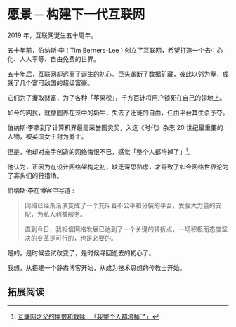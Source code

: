 # 愿景 ─ 构建下一代互联网

2019 年，互联网诞生五十周年。

五十年前，伯纳斯·李 ( Tim Berners-Lee ) 创立了互联网，希望打造一个去中心化、人人平等、自由免费的世界。

五十年后，互联网却远离了诞生的初心。巨头垄断了数据矿藏，彼此以邻为壑，成就了几个富可敌国的超级富豪。

它们为了攫取财富，为了各种「苹果税」，千方百计将用户锁死在自己的领地上。

如今的网民，就像圈养在笼中的奶牛，失去了迁徙的自由，任由平台其生杀予夺。

伯纳斯·李拿到了计算机界最高荣誉图灵奖，入选《时代》杂志 20 世纪最重要的人物，被英国女王封为爵士。

但是，他却对亲手创造的网络悔恨不已，感觉「整个人都垮掉了」[^1]。

他认为，正因为在设计网络架构之初，缺乏深思熟虑，才导致了如今网络世界沦为了寡头们的狩猎场。

伯纳斯·李在博客中写道 :

> 网络已经渐渐演变成了一个充斥着不公平和分裂的平台，受强大力量的支配，为私人利益服务。
>
> 直到今日，我相信网络发展已达到了一个关键的转折点，一场积极而态度坚决的变革是可行的，也是必要的。

是的，是时候尝试改变了，是时候寻回逝去的初心了。



我想，从搭建一个静态博客开始，从成为技术思想的传教士开始。

## 拓展阅读

[^1]: [互联网之父的悔恨和救赎 : 「我整个人都垮掉了」](/quote/the-man-who-created-the-world-wide-web-has-some-regrets)

[^2]: [维基百科联合创始人 :「数字独立宣言」](/quote/declaration-of-digital-independence)
